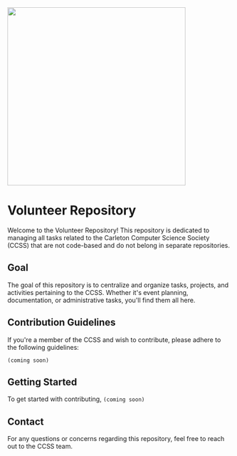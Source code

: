 <img src="https://ccss.carleton.ca/images/ccss-logo-2022.png" width="400px">

# Volunteer Repository

Welcome to the Volunteer Repository! This repository is dedicated to managing all tasks related to the Carleton Computer Science Society (CCSS) that are not code-based and do not belong in separate repositories.

## Goal
The goal of this repository is to centralize and organize tasks, projects, and activities pertaining to the CCSS. Whether it's event planning, documentation, or administrative tasks, you'll find them all here.

## Contribution Guidelines
If you're a member of the CCSS and wish to contribute, please adhere to the following guidelines:

`(coming soon)`

## Getting Started
To get started with contributing, `(coming soon)`

## Contact
For any questions or concerns regarding this repository, feel free to reach out to the CCSS team.
